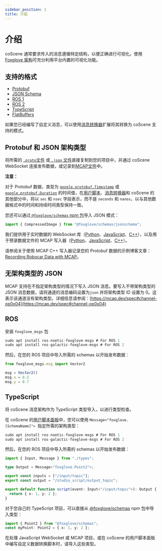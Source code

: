 ```yaml
---
sidebar_position: 1
title: 介绍
---
```


# 介绍

 coScene 通常要求传入的消息遵循特定结构，以便正确进行可视化。使用 [Foxglove 架构](https://github.com/foxglove/foxglove-sdk)可充分利用平台内置的可视化功能。

 ## 支持的格式

- [Protobuf](https://github.com/foxglove/foxglove-sdk/tree/main/schemas/proto/foxglove)
- [JSON Schema](https://github.com/foxglove/foxglove-sdk/tree/main/schemas/jsonschema)
- [ROS 1](https://github.com/foxglove/foxglove-sdk/tree/main/schemas/ros1)
- [ROS 2](https://github.com/foxglove/foxglove-sdk/tree/main/schemas/ros2)
- [TypeScript](https://github.com/foxglove/foxglove-sdk/tree/main/typescript/schemas/src/types)
- [FlatBuffers](https://github.com/foxglove/foxglove-sdk/tree/main/schemas/flatbuffer)

如果您已经编写了自定义消息，可以使用[消息转换器](/)扩展将其转换为 coScene 支持的模式。

## Protobuf 和 JSON 架构类型

将所需的 [`.proto`文件](https://github.com/foxglove/foxglove-sdk/tree/main/schemas/proto/foxglove) 或[ `.json` 文件](https://github.com/foxglove/foxglove-sdk/tree/main/schemas/jsonschema)直接复制到您的项目中，并通过 coScene WebSocket 连接发布数据，或记录到[MCAP文件](https://mcap.dev/)中。

**注意：** 

对于 Protobuf 数据，类型为 [`google.protobuf.Timestamp`](https://protobuf.dev/reference/protobuf/google.protobuf/#timestamp) 或 [`google.protobuf.Duration`](https://protobuf.dev/reference/protobuf/google.protobuf/#duration) 的时间值，在[用户脚本](/)、[消息转换器](/)和 coScene 的其他部分中，将以 `sec` 和 `nsec` 字段表示，而不是 `seconds` 和 `nanos`，以与其他数据格式中的时间和持续时间类型保持一致。

您还可以通过[ `@foxglove/schemas` npm 包](https://www.npmjs.com/package/@foxglove/schemas)导入 JSON 模式：
```typescript
import { CompressedImage } from "@foxglove/schemas/jsonschema";
```
我们提供用于实时数据的 WebSocket 库（[Python](https://github.com/foxglove/ws-protocol/tree/main/python)、[JavaScript](https://github.com/foxglove/ws-protocol/tree/main/typescript/ws-protocol-examples)、[C++](https://github.com/foxglove/ws-protocol/tree/main/cpp)），以及用于预录数据文件的 MCAP 写入器（[Python](https://github.com/foxglove/mcap/tree/main/python)、[JavaScript](https://github.com/foxglove/mcap/tree/main/typescript)、[C++](https://github.com/foxglove/mcap/tree/main/cpp)）。

请参阅关于使用 MCAP C++ 写入器记录您的 Protobuf 数据的示例博客文章：[Recording Robocar Data with MCAP](https://foxglove.dev/blog/recording-robocar-data-with-mcap)。

## 无架构类型的 JSON

MCAP 支持在不指定架构类型的情况下写入 JSON 消息。要写入不带架构类型的 JSON 消息数据，请将通道的消息编码设置为`json` 并将架构类型 ID 设置为 0。这表示该通道没有架构类型。详细信息请参阅：[https://mcap.dev/spec#channel-op0x04](https://mcap.dev/spec#channel-op0x04)

## ROS

安装 `foxglove_msgs` 包
```typescript
sudo apt install ros-noetic-foxglove-msgs # For ROS 1
sudo apt install ros-galactic-foxglove-msgs # For ROS 2
```
然后，在您的 ROS 项目中导入所需的 schemas 以开始发布数据：
```typescript
from foxglove_msgs.msg import Vector2

msg = Vector2()
msg.x = 0.5
msg.y = 0.7
```

## TypeScript

将 coScene 消息架构作为 TypeScript 类型导入，以进行类型检查。

在 coScene 的[用户脚本面板](/)中，您可以使用 `Message<"foxglove.[SchemaName]"> `指定所需的架构类型：
```typescript
sudo apt install ros-noetic-foxglove-msgs # For ROS 1
sudo apt install ros-galactic-foxglove-msgs # For ROS 2
```
然后，在您的 ROS 项目中导入所需的 schemas 以开始发布数据：
```typescript
import { Input, Message } from "./types";

type Output = Message<"foxglove.Point2">;

export const inputs = ["/input/topic"];
export const output = "/studio_script/output_topic";

export default function script(event: Input<"/input/topic">): Output {
  return { x: 1, y: 2 };
}
```

对于您自己的 TypeScript 项目，可以直接从 [@foxglove/schemas](https://www.npmjs.com/package/@foxglove/schemas) npm 包中导入类型：

```typescript
import { Point2 } from "@foxglove/schemas";
const myPoint: Point2 = { x: 1, y: 2 };
```

在处理 JavaScript WebSocket 或 MCAP 项目，或在 coScene 的用户脚本面板中编写自定义数据转换脚本时，请导入这些类型。
